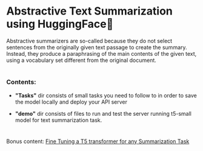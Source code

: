 # Abstractive Text Summarization using HuggingFace🤗

Abstractive summarizers are so-called because they do not select sentences from the originally given text passage to create the summary. Instead, they produce a paraphrasing of the main contents of the given text, using a vocabulary set different from the original document. 

#
### Contents:
- **"Tasks"** dir consists of small tasks you need to follow to in order to save the model locally and deploy your API server

- **"demo"** dir consists of files to run and test the server running t5-small model for text summarization task.

#
Bonus content: [Fine Tuning a T5 transformer for any Summarization Task](https://towardsdatascience.com/simple-abstractive-text-summarization-with-pretrained-t5-text-to-text-transfer-transformer-10f6d602c426)
